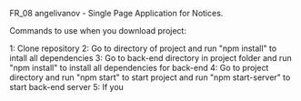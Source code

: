FR_08 angelivanov - Single Page Application for Notices.

Commands to use when you download project:

1: Clone repository
2: Go to directory of project and run "npm install" to intall all dependencies
3: Go to back-end directory in project folder and run "npm install" to install all dependencies for back-end
4: Go to project directory and run "npm start" to start project and run "npm start-server" to start back-end server
5: If you
